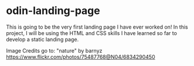 # odin-landing-page
This is going to be the very first landing page I have ever worked on! In this project, I will be using the HTML and CSS skills I have learned so far to develop a static landing page.

Image Credits go to: 
    "nature" by barnyz https://www.flickr.com/photos/75487768@N04/6834290450

    